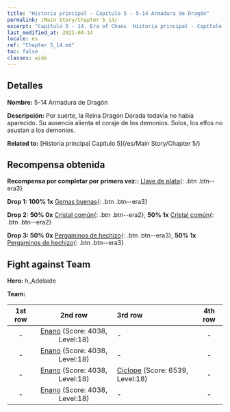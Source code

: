 ```yaml
---
title: "Historia principal - Capítulo 5 - 5-14 Armadura de Dragón"
permalink: /Main Story/Chapter 5_14/
excerpt: "Capítulo 5 - 14. Era of Chaos  Historia principal - Capítulo 5_14. 5-14 Armadura de Dragón"
last_modified_at: 2021-04-14
locale: es
ref: "Chapter 5_14.md"
toc: false
classes: wide
---
```


## Detalles

 **Nombre:** 5-14 Armadura de Dragón

 **Descripción:** Por suerte, la Reina Dragón Dorada todavía no había aparecido. Su ausencia alienta el coraje de los demonios. Solos, los elfos no asustan a los demonios.

 **Related to:** [Historia principal Capítulo 5](/es/Main Story/Chapter 5/)

## Recompensa obtenida

 **Recompensa por completar por primera vez::** [Llave de plata](/es/Items/con_693/){: .btn .btn--era3}

 **Drop 1:** **100% 1x** [Gemas buenas](/es/Items/mat_16/){: .btn .btn--era3}

 **Drop 2:** **50% 0x** [Cristal común](/es/Items/mat_11/){: .btn .btn--era2}, **50% 1x** [Cristal común](/es/Items/mat_11/){: .btn .btn--era2}

 **Drop 3:** **50% 0x** [Pergaminos de hechizo](/es/Items/con_694/){: .btn .btn--era3}, **50% 1x** [Pergaminos de hechizo](/es/Items/con_694/){: .btn .btn--era3}


## Fight against Team
 **Hero:** h_Adelaide

 **Team:**


  | 1st row | 2nd row | 3rd row | 4th row |
  |:----:|:----:|:----|:----:|
  | - | [Enano](/es/units/Dwarf/) (Score: 4038, Level:18)  | - | - |
  | - | [Enano](/es/units/Dwarf/) (Score: 4038, Level:18)  | - | - |
  | - | [Enano](/es/units/Dwarf/) (Score: 4038, Level:18)  | [Cíclope](/es/units/Cyclops/) (Score: 6539, Level:18)  | - |
  | - | [Enano](/es/units/Dwarf/) (Score: 4038, Level:18)  | - | - |


